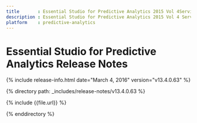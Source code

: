 ```yaml
---
title       : Essential Studio for Predictive Analytics 2015 Vol 4Service Pack 2 Release Notes
description : Essential Studio for Predictive Analytics 2015 Vol 4 Service Pack 2 Release Notes
platform    : predictive-analytics
---
```


# Essential Studio for Predictive Analytics Release Notes

{% include release-info.html date="March 4, 2016" version="v13.4.0.63" %} 

{% directory path: _includes/release-notes/v13.4.0.63 %}

{% include {{file.url}} %}

{% enddirectory %}